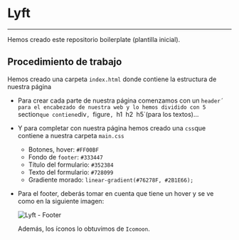 # Lyft

***

Hemos creado este repositorio boilerplate (plantilla
inicial).

## Procedimiento de trabajo

Hemos creado una carpeta `index.html` donde contiene  la estructura de nuestra página 

- Para crear cada parte de nuestra página comenzamos con un `header´ para el encabezado de nuestra web y lo hemos dividido con 5 `section` que contiene `div`, `figure`, `h1` `h2` `h5`(para los textos)...
- Y para completar con nuestra página hemos creado una `css`que contiene a nuestra carpeta `main.css`








  - Botones, hover: `#FF00BF`
  - Fondo de `footer`: `#333447`
  - Título del formulario: `#352384`
  - Texto del formulario: `#728099`
  - Gradiente morado: `linear-gradient(#76278F, #2B1E66);`

* Para el footer, deberás tomar en cuenta que tiene un hover y se ve como en la
  siguiente imagen:

  ![Lyft - Footer](docs/footer.gif)

  Además, los íconos lo obtuvimos de `Icomoon`.



